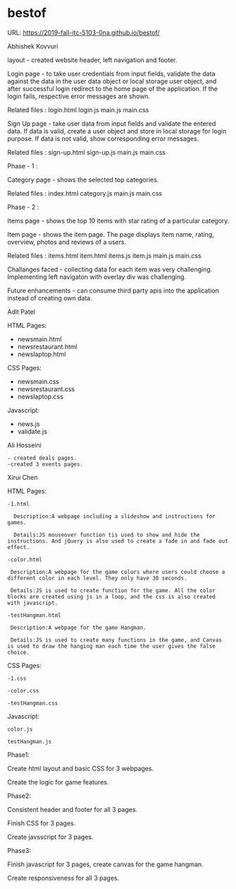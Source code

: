 # bestof
URL: https://2019-fall-itc-5103-0na.github.io/bestof/

Abhishek Kovvuri

   layout - created website header, left navigation and footer.

   Login page - to take user credentials from input fields, validate the data against the data in the user data object or local storage user object, and after successful login redirect to the home page of the application. If the login fails, respective error messages are shown.

   Related files :
   login.html
   login.js
   main.js
   main.css

   Sign Up page - take user data from input fields and validate the entered data. If data is valid, create a user object and store in local storage for login purpose. If data is not valid, show corresponding error messages.

   Related files :
   sign-up.html
   sign-up.js
   main.js
   main.css

   Phase - 1 :

   Category page - shows the selected top categories. 

   Related files :
   index.html
   category.js
   main.js
   main.css

   Phase - 2 :

   Items page - shows the top 10 items with star rating of a particular category. 

   Item page - shows the item page. The page displays item name, rating, overview, photos and reviews of a users. 

   Related files :
   items.html
   item.html
   items.js
   item.js
   main.js
   main.css
   
   Challanges faced - collecting data for each item was very challenging. Implementing left navigaton with overlay div was challenging.

   Future enhancements - can consume third party apis into the application instead of creating own data.

Adit Patel
   
  HTML Pages:
  - newsmain.html
  - newsrestaurant.html
  - newslaptop.html
  
  CSS Pages:
  - newsmain.css
  - newsrestaurant.css
  - newslaptop.css
  
  Javascript:
  - news.js
  - validate.js
   
   
   Ali Hosseini
   
    - created deals pages.
    -created 3 events pages.
    
Xirui Chen

HTML Pages:

    -1.html

      Description:A webpage including a slideshow and instructions for games.

      Details:JS mouseover function tis used to show and hide the instructions. And jQuery is also used to create a fade in and fade out effect. 

    -color.html

     Description:A webpage for the game colors where users could choose a different color in each level. They only have 30 seconds.

     Details:JS is used to create function for the game. All the color blocks are created using js in a loop, and the css is also created with javascript.

    -testHangman.html

     Description:A webpage for the game Hangman.

     Details:JS is used to create many functions in the game, and Canvas is used to draw the hanging man each time the user gives the false choice.

 CSS Pages:

    -1.css  

    -color.css

    -testHangman.css

 Javascript:

    color.js

    testHangman.js

Phase1:

   Create html layout and basic CSS for 3 webpages.

   Create the logic for game features.

Phase2:

   Consistent header and footer for all 3 pages.

   Finish CSS for 3 pages.

   Create javsscript for 3 pages.

 Phase3:
   
   Finish javascript for 3 pages, create canvas for the game hangman.

   Create responsiveness for all 3 pages.



    

